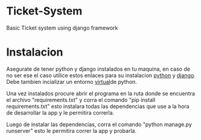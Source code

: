 # Ticket-System
Basic Ticket system using django framework

# Instalacion

Asegurate de tener python y django instalados en tu maquina, en caso de no ser ese el caso utilice estos enlaces para su instalacion [python](https://www.python.org/downloads/) y [django](https://www.djangoproject.com/start/). Debe tambien incializar un entorno [virtual](https://www.askpython.com/python/examples/virtual-environments-in-python#:~:text=Setting%20up%20a%20Virtual%20Environment%201%20Installing%20the,up%20the%20Virtual%20Environment.%20...%20More%20items...%20)de python.

Una vez instalados procure abrir el programa en la ruta donde se encuentra el archivo "requirements.txt" y corra el comando "pip install requirements.txt" esto instalara todas las dependencias que use a la hora de desarrollar la app y le permitira correrla.

Luego de instalar las dependencias, corra el comando "python manage.py runserver" esto le permitira correr la app y probarla.


